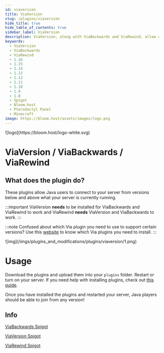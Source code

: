 ```yaml
---
id: viaversion
title: ViaVersion
slug: /plugins/viaversion
hide_title: true
hide_table_of_contents: true
sidebar_label: ViaVersion
description: ViaVersion, along with ViaBackwards and ViaRewind, allow users using different versions than your server version to connect and play.
keywords:
  - ViaVersion
  - ViaBackwards
  - ViaRewind
  - 1.16
  - 1.15
  - 1.14
  - 1.13
  - 1.12
  - 1.11
  - 1.10
  - 1.9
  - 1.8
  - Spigot
  - Bloom.host
  - Pterodactyl Panel
  - Minecraft
image: https://bloom.host/assets/images/logo.png
---
```


<div class="text--center">
![logo](https://bloom.host/logo-white.svg)
<h1>ViaVersion / ViaBackwards / ViaRewind</h1>
</div>

## What does the plugin do?
These plugins allow Java users to connect to your server from versions below and above what your server is currently running.  

:::important
ViaVersion **needs** to be installed for ViaBackwards and ViaRewind to work and ViaRewind **needs** ViaVersion and ViaBackwards to work.
:::

:::note
Confused about which Via plugin you need to use to support certain versions? Use this [website](https://jo0001.github.io/ViaSetup/?lang=en) to know which Via plugins you need to install.
:::

<div class="text--center">![img](/imgs/plugins_and_modifications/plugins/viaversion/1.png)</div>

# Usage
Download the plugins and upload them into your `plugins` folder. Restart or turn on your server. If you need help with installing plugins, check out [this guide](https://docs.bloom.host/installing-plugins).

Once you have installed the plugins and restarted your server, Java players should be able to join from any version!

## Info

[ViaBackwards Spigot](https://www.spigotmc.org/resources/viabackwards.27448/)  

[ViaVersion Spigot](https://www.spigotmc.org/resources/viaversion.19254/)  

[ViaRewind Spigot](https://www.spigotmc.org/resources/viarewind.52109/)
